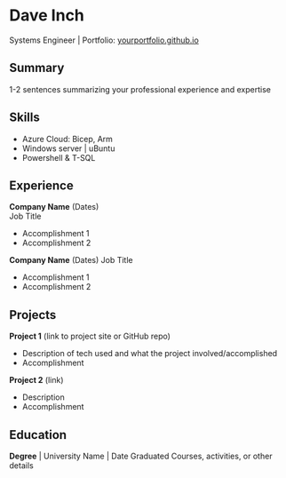 # Dave Inch
Systems Engineer | Portfolio: [yourportfolio.github.io](https://inchy-hub.github.io/)

## Summary
1-2 sentences summarizing your professional experience and expertise

## Skills
- Azure Cloud: Bicep, Arm 
- Windows server | uBuntu
- Powershell & T-SQL


## Experience
**Company Name** (Dates)   
Job Title
- Accomplishment 1
- Accomplishment 2  

**Company Name** (Dates)
Job Title
- Accomplishment 1
- Accomplishment 2

## Projects
**Project 1** (link to project site or GitHub repo)  
- Description of tech used and what the project involved/accomplished
- Accomplishment 

**Project 2** (link)
- Description 
- Accomplishment

## Education
**Degree** | University Name | Date Graduated
Courses, activities, or other details

